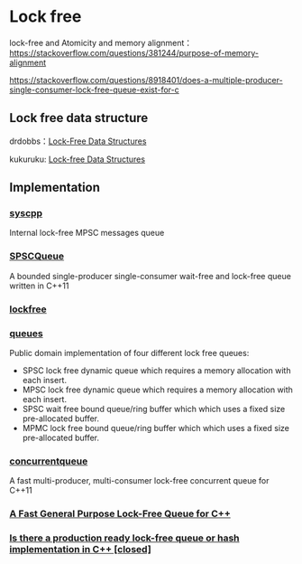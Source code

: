 # Lock free



lock-free and Atomicity and memory alignment：https://stackoverflow.com/questions/381244/purpose-of-memory-alignment



https://stackoverflow.com/questions/8918401/does-a-multiple-producer-single-consumer-lock-free-queue-exist-for-c

## Lock free data structure

drdobbs：[Lock-Free Data Structures](https://www.drdobbs.com/lock-free-data-structures/184401865)

kukuruku: [Lock-free Data Structures](https://kukuruku.co/post/lock-free-data-structures-introduction/)

## Implementation

### [syscpp](https://github.com/lightful/syscpp)

Internal lock-free MPSC messages queue

### [SPSCQueue](https://github.com/rigtorp/SPSCQueue)

A bounded single-producer single-consumer wait-free and lock-free queue written in C++11

### [lockfree](https://github.com/huangfcn/lockfree)



### [queues](https://github.com/mstump/queues)

Public domain implementation of four different lock free queues:

- SPSC lock free dynamic queue which requires a memory allocation with each insert.
- MPSC lock free dynamic queue which requires a memory allocation with each insert.
- SPSC wait free bound queue/ring buffer which which uses a fixed size pre-allocated buffer.
- MPMC lock free bound queue/ring buffer which which uses a fixed size pre-allocated buffer.



### [concurrentqueue](https://github.com/cameron314/concurrentqueue)

A fast multi-producer, multi-consumer lock-free concurrent queue for C++11



### [A Fast General Purpose Lock-Free Queue for C++](https://moodycamel.com/blog/2014/a-fast-general-purpose-lock-free-queue-for-c++)



### [Is there a production ready lock-free queue or hash implementation in C++ [closed]](https://stackoverflow.com/questions/1164023/is-there-a-production-ready-lock-free-queue-or-hash-implementation-in-c)